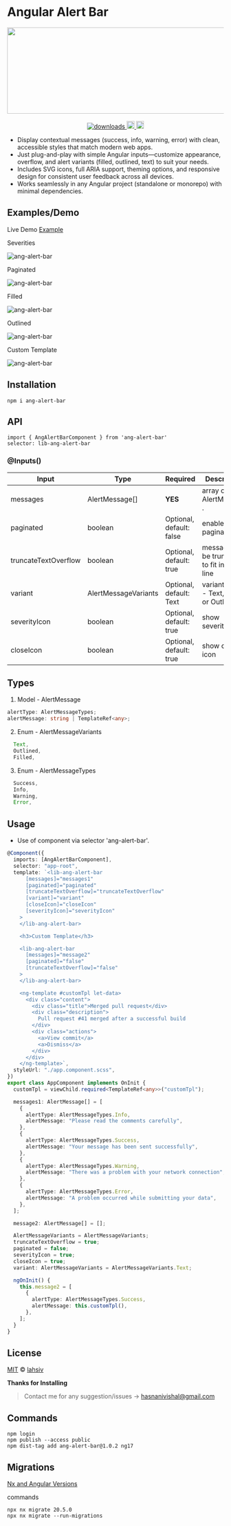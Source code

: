 # Angular Alert Bar

<p align="center">
  <a href="https://github.com/npm-lahsiv/alert-bar-library">
    <img width="550" height="200" src="https://i.sstatic.net/TObFVaJj.png">
  </a>
  
  <br>
  <br>

  <a href="https://www.npmjs.com/package/ang-alert-bar">
    <img src="https://img.shields.io/npm/dm/ang-alert-bar.svg?style=flat" alt="downloads">
  </a>
 
  <a href="https://badge.fury.io/for/js/ang-alert-bar">
    <img src="https://badge.fury.io/js/ang-alert-bar.svg" alt="npm version" height="18">
  </a>

  <a href="https://img.shields.io/npm/l/ang-alert-bar">
    <img src="https://img.shields.io/npm/l/ang-alert-bar.svg" alt="npm version" height="18">
  </a>

</p>

- Display contextual messages (success, info, warning, error) with clean, accessible styles that match modern web apps.
- Just plug-and-play with simple Angular inputs—customize appearance, overflow, and alert variants (filled, outlined, text) to suit your needs.
- Includes SVG icons, full ARIA support, theming options, and responsive design for consistent user feedback across all devices.
- Works seamlessly in any Angular project (standalone or monorepo) with minimal dependencies.

## Examples/Demo

Live Demo [Example](https://stackblitz.com/)

Severities

![ang-alert-bar](https://i.sstatic.net/3Jo4AmlD.png)

Paginated

![ang-alert-bar](https://i.sstatic.net/V0OzJo9t.png)

Filled

![ang-alert-bar](https://i.sstatic.net/pzBrGvOf.png)

Outlined

![ang-alert-bar](https://i.sstatic.net/XxKu0Fcg.png)

Custom Template

![ang-alert-bar](https://i.sstatic.net/nuFQBXXP.png)

## Installation

`npm i ang-alert-bar`

## API

`import { AngAlertBarComponent } from 'ang-alert-bar'`<br>
`selector: lib-ang-alert-bar`

### @Inputs()

| Input                | Type                 | Required                 | Description                                  |
| -------------------- | -------------------- | ------------------------ | -------------------------------------------- |
| messages             | AlertMessage[]       | **YES**                  | array of AlertMessage .                      |
| paginated            | boolean              | Optional, default: false | enable pagination                            |
| truncateTextOverflow | boolean              | Optional, default: true  | message will be truncated to fit in one line |
| variant              | AlertMessageVariants | Optional, default: Text  | variant style - Text, Filled or Outlined     |
| severityIcon         | boolean              | Optional, default: true  | show severity icon                           |
| closeIcon            | boolean              | Optional, default: true  | show close icon                              |

## Types

1. Model - AlertMessage

```typescript
alertType: AlertMessageTypes;
alertMessage: string | TemplateRef<any>;
```

2. Enum - AlertMessageVariants

```typescript
  Text,
  Outlined,
  Filled,
```

3. Enum - AlertMessageTypes

```typescript
  Success,
  Info,
  Warning,
  Error,
```

## Usage

- Use of component via selector 'ang-alert-bar'.

```typescript
@Component({
  imports: [AngAlertBarComponent],
  selector: "app-root",
  template: `<lib-ang-alert-bar
      [messages]="messages1"
      [paginated]="paginated"
      [truncateTextOverflow]="truncateTextOverflow"
      [variant]="variant"
      [closeIcon]="closeIcon"
      [severityIcon]="severityIcon"
    >
    </lib-ang-alert-bar>

    <h3>Custom Template</h3>

    <lib-ang-alert-bar
      [messages]="message2"
      [paginated]="false"
      [truncateTextOverflow]="false"
    >
    </lib-ang-alert-bar>

    <ng-template #customTpl let-data>
      <div class="content">
        <div class="title">Merged pull request</div>
        <div class="description">
          Pull request #41 merged after a successful build
        </div>
        <div class="actions">
          <a>View commit</a>
          <a>Dismiss</a>
        </div>
      </div>
    </ng-template>`,
  styleUrl: "./app.component.scss",
})
export class AppComponent implements OnInit {
  customTpl = viewChild.required<TemplateRef<any>>("customTpl");

  messages1: AlertMessage[] = [
    {
      alertType: AlertMessageTypes.Info,
      alertMessage: "Please read the comments carefully",
    },
    {
      alertType: AlertMessageTypes.Success,
      alertMessage: "Your message has been sent successfully",
    },
    {
      alertType: AlertMessageTypes.Warning,
      alertMessage: "There was a problem with your network connection",
    },
    {
      alertType: AlertMessageTypes.Error,
      alertMessage: "A problem occurred while submitting your data",
    },
  ];

  message2: AlertMessage[] = [];

  AlertMessageVariants = AlertMessageVariants;
  truncateTextOverflow = true;
  paginated = false;
  severityIcon = true;
  closeIcon = true;
  variant: AlertMessageVariants = AlertMessageVariants.Text;

  ngOnInit() {
    this.message2 = [
      {
        alertType: AlertMessageTypes.Success,
        alertMessage: this.customTpl(),
      },
    ];
  }
}
```

## License

[MIT](https://tldrlegal.com/license/mit-license) © [lahsiv](https://github.com/npm-lahsiv/alert-bar-library)

**Thanks for Installing**

> Contact me for any suggestion/issues -> hasnanivishal@gmail.com

## Commands

```
npm login
npm publish --access public
npm dist-tag add ang-alert-bar@1.0.2 ng17
```

## Migrations

[Nx and Angular Versions](https://nx.dev/technologies/angular/recipes/angular-nx-version-matrix)

commands

```
npx nx migrate 20.5.0
npx nx migrate --run-migrations
```

